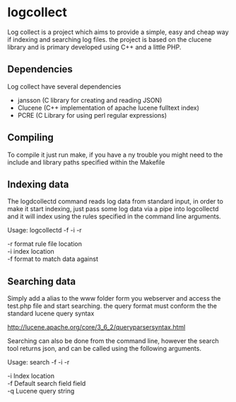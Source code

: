 logcollect
==========
Log collect is a project which aims to provide a simple, easy and
cheap way if indexing and searching log files. the project is based
on the clucene library and is primary developed using C++ and a little
PHP.


Dependencies
------------
Log collect have several dependencies

- jansson (C library for creating and reading JSON)
- Clucene (C++ implementation of apache lucene fulltext index)
- PCRE (C Library for using perl regular expressions)


Compiling
---------
To compile it just run make, if you have a ny trouble you might need to
the include and library paths specified within the Makefile


Indexing data
-------------
The logdcollectd command reads log data from standard input, 
in order to make it start indexing, just pass some log data
via a pipe into logcollectd and it will index using the rules
specified in the command line arguments.


Usage: logcollectd -f <format> -i <index> -r <rules>  
  
   -r format rule file location  
   -i index location  
   -f format to match data against  
  

Searching data
--------------
Simply add a alias to the www folder form you webserver and
access the test.php file and start searching. the query format
must conform the the standard lucene query syntax

http://lucene.apache.org/core/3_6_2/queryparsersyntax.html


Searching can also be done from the command line, however
the search tool returns json, and can be called using the
following arguments.

Usage: search -f <format> -i <index> -r <rules>  
  
   -i Index location  
   -f Default search field field  
   -q Lucene query string  



